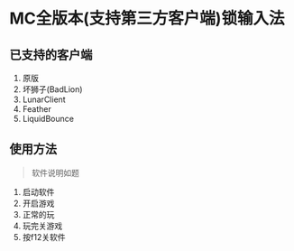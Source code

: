 # MC全版本(支持第三方客户端)锁输入法

## 已支持的客户端

1. 原版
2. 坏狮子(BadLion)
3. LunarClient
4. Feather
5. LiquidBounce

## 使用方法

> 软件说明如题

1. 启动软件
2. 开启游戏
3. 正常的玩
4. 玩完关游戏
5. 按f12关软件
